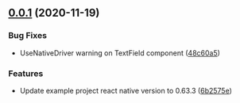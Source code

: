 ## [0.0.1](https://github.com/gabrieldonadel/rn-material-ui-textfield/compare/v1.0.0...v0.0.1) (2020-11-19)


### Bug Fixes

* UseNativeDriver warning on TextField component ([48c60a5](https://github.com/gabrieldonadel/rn-material-ui-textfield/commit/48c60a5260350acbf298c87bc1b0390b1db912b2))


### Features

* Update example project react native version to 0.63.3 ([6b2575e](https://github.com/gabrieldonadel/rn-material-ui-textfield/commit/6b2575e045a22cb2ad8408ff431847688ae64632))



